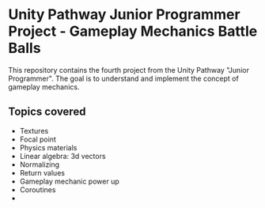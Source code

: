 # Unity Pathway Junior Programmer Project - Gameplay Mechanics Battle Balls

This repository contains the fourth project from the Unity Pathway "Junior Programmer". The goal is to understand and implement the concept of gameplay mechanics.

## Topics covered
* Textures
* Focal point
* Physics materials
* Linear algebra: 3d vectors
* Normalizing 
* Return values
* Gameplay mechanic power up
* Coroutines
* 
